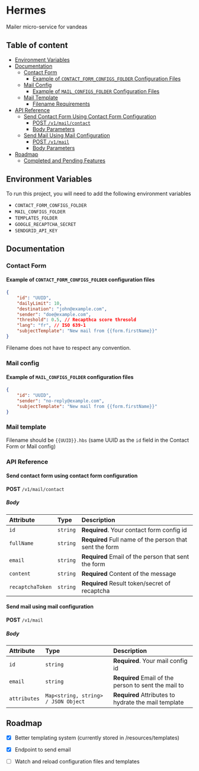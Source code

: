 
# Hermes

 Mailer micro-service for vandeas 

## Table of content

- [Environment Variables](#environment-variables)
- [Documentation](#documentation)
  - [Contact Form](#contact-form)
    - [Example of `CONTACT_FORM_CONFIGS_FOLDER` Configuration Files](#example-of-contact_form_configs_folder-configuration-files)
  - [Mail Config](#mail-config)
    - [Example of `MAIL_CONFIGS_FOLDER` Configuration Files](#example-of-mail_configs_folder-configuration-files)
  - [Mail Template](#mail-template)
    - [Filename Requirements](#filename-requirements)
- [API Reference](#api-reference)
  - [Send Contact Form Using Contact Form Configuration](#send-contact-form-using-contact-form-configuration)
    - [POST `/v1/mail/contact`](#post-v1mailcontact)
    - [Body Parameters](#body-parameters)
  - [Send Mail Using Mail Configuration](#send-mail-using-mail-configuration)
    - [POST `/v1/mail`](#post-v1mail)
    - [Body Parameters](#body-parameters-1)
- [Roadmap](#roadmap)
  - [Completed and Pending Features](#completed-and-pending-features)


## Environment Variables

To run this project, you will need to add the following environment variables

- `CONTACT_FORM_CONFIGS_FOLDER`
- `MAIL_CONFIGS_FOLDER`
- `TEMPLATES_FOLDER`
- `GOOGLE_RECAPTCHA_SECRET`
- `SENDGRID_API_KEY`

## Documentation

### Contact Form

#### Example of `CONTACT_FORM_CONFIGS_FOLDER` configuration files

```json
{
    "id": "UUID",
    "dailyLimit": 10,
    "destination": "john@example.com",
    "sender": "doe@example.com",
    "threshold": 0.5, // Recapthca score thresold
    "lang": "fr", // ISO 639-1
    "subjectTemplate": "New mail from {{form.firstName}}"
}
```

Filename does not have to respect any convention.

### Mail config

#### Example of `MAIL_CONFIGS_FOLDER` configuration files

```json
{
    "id": "UUID",
    "sender": "no-reply@example.com",
    "subjectTemplate": "New mail from {{form.firstName}}"
}
```

### Mail template

Filename should be `{{UUID}}.hbs` (same UUID as the `id` field in the Contact Form or Mail config) 

### API Reference

#### Send contact form using contact form configuration

**POST** `/v1/mail/contact`

##### Body

| Attribute | Type     | Description                |
| :-------- | :------- | :------------------------- |
| `id` | `string` | **Required**. Your contact form config id |
| `fullName`| `string`| **Required** Full name of the person that sent the form
| `email`|`string`| **Required** Email of the person that sent the form |
| `content`|`string`|**Required** Content of the message |
| `recaptchaToken`|`string`| **Required** Result token/secret of recaptcha |

#### Send mail using mail configuration

**POST** `/v1/mail`

##### Body

| Attribute | Type     | Description                |
| :-------- | :------- | :------------------------- |
| `id` | `string` | **Required**. Your mail config id |
| `email`| `string`| **Required** Email of the person to sent the mail to |
| `attributes`|`Map<string, string> / JSON Object`| **Required** Attributes to hydrate the mail template |


## Roadmap

- [x] Better templating system (currently stored in /resources/templates)
- [x] Endpoint to send email
- [ ] Watch and reload configuration files and templates

